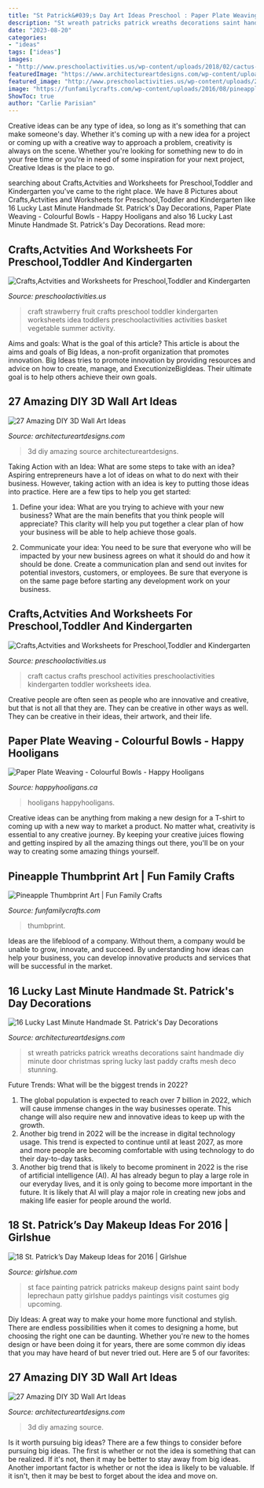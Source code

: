 ```yaml
---
title: "St Patrick&#039;s Day Art Ideas Preschool : Paper Plate Weaving"
description: "St wreath patricks patrick wreaths decorations saint handmade diy minute door christmas spring lucky last paddy crafts mesh deco stunning"
date: "2023-08-20"
categories:
- "ideas"
tags: ["ideas"]
images:
- "http://www.preschoolactivities.us/wp-content/uploads/2018/02/cactus-craft.jpg"
featuredImage: "https://www.architectureartdesigns.com/wp-content/uploads/2017/03/16-Lucky-Last-Minute-Handmade-St.-Patricks-Day-Decorations-7-630x996.jpg"
featured_image: "http://www.preschoolactivities.us/wp-content/uploads/2018/02/cactus-craft.jpg"
image: "https://funfamilycrafts.com/wp-content/uploads/2016/08/pineapple_thumbprint.jpg"
ShowToc: true
author: "Carlie Parisian"
---
```



Creative ideas can be any type of idea, so long as it's something that can make someone's day. Whether it's coming up with a new idea for a project or coming up with a creative way to approach a problem, creativity is always on the scene. Whether you're looking for something new to do in your free time or you're in need of some inspiration for your next project, Creative Ideas is the place to go.

	

		
searching about Crafts,Actvities and Worksheets for Preschool,Toddler and Kindergarten you've came to the right place. We have 8 Pictures about Crafts,Actvities and Worksheets for Preschool,Toddler and Kindergarten like 16 Lucky Last Minute Handmade St. Patrick&#039;s Day Decorations, Paper Plate Weaving - Colourful Bowls - Happy Hooligans and also 16 Lucky Last Minute Handmade St. Patrick&#039;s Day Decorations. Read more:
		
    
## Crafts,Actvities And Worksheets For Preschool,Toddler And Kindergarten

<img loading=lazy src="http://www.preschoolactivities.us/wp-content/uploads/2017/02/strawberry-craft.jpg" onerror="this.onerror=null;this.src='https://tse4.mm.bing.net/th?id=OIP.onTgv1D-vf2OqmJKLHI76wHaHa&amp;pid=15.1';" alt="Crafts,Actvities and Worksheets for Preschool,Toddler and Kindergarten">

_Source: preschoolactivities.us_

>craft strawberry fruit crafts preschool toddler kindergarten worksheets idea toddlers preschoolactivities activities basket vegetable summer activity. 

	

Aims and goals: What is the goal of this article?
This article is about the aims and goals of Big Ideas, a non-profit organization that promotes innovation. Big Ideas tries to promote innovation by providing resources and advice on how to create, manage, and ExecutionizeBigIdeas. Their ultimate goal is to help others achieve their own goals.

    
## 27 Amazing DIY 3D Wall Art Ideas

<img loading=lazy src="https://www.architectureartdesigns.com/wp-content/uploads/2013/11/2318.jpg" onerror="this.onerror=null;this.src='https://tse1.mm.bing.net/th?id=OIP.qvIRMlSohbiSn9WrOlIAagAAAA&amp;pid=15.1';" alt="27 Amazing DIY 3D Wall Art Ideas">

_Source: architectureartdesigns.com_

>3d diy amazing source architectureartdesigns. 

	

Taking Action with an Idea: What are some steps to take with an idea?
Aspiring entrepreneurs have a lot of ideas on what to do next with their business. However, taking action with an idea is key to putting those ideas into practice. Here are a few tips to help you get started:
1. Define your idea: What are you trying to achieve with your new business? What are the main benefits that you think people will appreciate? This clarity will help you put together a clear plan of how your business will be able to help achieve those goals.

2. Communicate your idea: You need to be sure that everyone who will be impacted by your new business agrees on what it should do and how it should be done. Create a communication plan and send out invites for potential investors, customers, or employees. Be sure that everyone is on the same page before starting any development work on your business.


    
## Crafts,Actvities And Worksheets For Preschool,Toddler And Kindergarten

<img loading=lazy src="http://www.preschoolactivities.us/wp-content/uploads/2018/02/cactus-craft.jpg" onerror="this.onerror=null;this.src='https://tse2.mm.bing.net/th?id=OIP.ztVPkn1BA0RYH5fUdHr5YwHaHa&amp;pid=15.1';" alt="Crafts,Actvities and Worksheets for Preschool,Toddler and Kindergarten">

_Source: preschoolactivities.us_

>craft cactus crafts preschool activities preschoolactivities kindergarten toddler worksheets idea. 

	

Creative people are often seen as people who are innovative and creative, but that is not all that they are. They can be creative in other ways as well. They can be creative in their ideas, their artwork, and their life.

    
## Paper Plate Weaving - Colourful Bowls - Happy Hooligans

<img loading=lazy src="https://happyhooligans.ca/wp-content/uploads/2020/01/woven-paper-plate-bowls-.jpg" onerror="this.onerror=null;this.src='https://tse4.mm.bing.net/th?id=OIP.2l2rMF1PRC5TSXP39QvtLAHaLH&amp;pid=15.1';" alt="Paper Plate Weaving - Colourful Bowls - Happy Hooligans">

_Source: happyhooligans.ca_

>hooligans happyhooligans. 

	

Creative ideas can be anything from making a new design for a T-shirt to coming up with a new way to market a product. No matter what, creativity is essential to any creative journey. By keeping your creative juices flowing and getting inspired by all the amazing things out there, you'll be on your way to creating some amazing things yourself.

    
## Pineapple Thumbprint Art | Fun Family Crafts

<img loading=lazy src="https://funfamilycrafts.com/wp-content/uploads/2016/08/pineapple_thumbprint.jpg" onerror="this.onerror=null;this.src='https://tse3.mm.bing.net/th?id=OIP.98n_AL1fqSL7-ya0KYiLFAHaLG&amp;pid=15.1';" alt="Pineapple Thumbprint Art | Fun Family Crafts">

_Source: funfamilycrafts.com_

>thumbprint. 

	

Ideas are the lifeblood of a company. Without them, a company would be unable to grow, innovate, and succeed. By understanding how ideas can help your business, you can develop innovative products and services that will be successful in the market.

    
## 16 Lucky Last Minute Handmade St. Patrick&#039;s Day Decorations

<img loading=lazy src="https://www.architectureartdesigns.com/wp-content/uploads/2017/03/16-Lucky-Last-Minute-Handmade-St.-Patricks-Day-Decorations-7-630x996.jpg" onerror="this.onerror=null;this.src='https://tse3.mm.bing.net/th?id=OIP.0CnaI3a5EhsXb40pt0yOmQHaLt&amp;pid=15.1';" alt="16 Lucky Last Minute Handmade St. Patrick&#039;s Day Decorations">

_Source: architectureartdesigns.com_

>st wreath patricks patrick wreaths decorations saint handmade diy minute door christmas spring lucky last paddy crafts mesh deco stunning. 

	

Future Trends: What will be the biggest trends in 2022?
1. The global population is expected to reach over 7 billion in 2022, which will cause immense changes in the way businesses operate. This change will also require new and innovative ideas to keep up with the growth.
2. Another big trend in 2022 will be the increase in digital technology usage. This trend is expected to continue until at least 2027, as more and more people are becoming comfortable with using technology to do their day-to-day tasks.
3. Another big trend that is likely to become prominent in 2022 is the rise of artificial intelligence (AI). AI has already begun to play a large role in our everyday lives, and it is only going to become more important in the future. It is likely that AI will play a major role in creating new jobs and making life easier for people around the world.

    
## 18 St. Patrick’s Day Makeup Ideas For 2016 | Girlshue

<img loading=lazy src="http://www.girlshue.com/wp-content/uploads/2016/02/St.-Patricks-Day-make-up-2016-10.jpg" onerror="this.onerror=null;this.src='https://tse1.mm.bing.net/th?id=OIP.MfGjhATwQ9LvDDf_Sqmb9wHaJ4&amp;pid=15.1';" alt="18 St. Patrick’s Day Makeup Ideas for 2016 | Girlshue">

_Source: girlshue.com_

>st face painting patrick patricks makeup designs paint saint body leprechaun patty girlshue paddys paintings visit costumes gig upcoming. 

	

Diy Ideas: A great way to make your home more functional and stylish. There are endless possibilities when it comes to designing a home, but choosing the right one can be daunting. Whether you're new to the homes design or have been doing it for years, there are some common diy ideas that you may have heard of but never tried out. Here are 5 of our favorites: 

    
## 27 Amazing DIY 3D Wall Art Ideas

<img loading=lazy src="https://www.architectureartdesigns.com/wp-content/uploads/2013/11/1525-630x607.jpg" onerror="this.onerror=null;this.src='https://tse1.mm.bing.net/th?id=OIP.uWrfZd49on8FLTqPz5k_OwHaHI&amp;pid=15.1';" alt="27 Amazing DIY 3D Wall Art Ideas">

_Source: architectureartdesigns.com_

>3d diy amazing source. 

	

Is it worth pursuing big ideas?
There are a few things to consider before pursuing big ideas. The first is whether or not the idea is something that can be realized. If it's not, then it may be better to stay away from big ideas. Another important factor is whether or not the idea is likely to be valuable. If it isn't, then it may be best to forget about the idea and move on.

